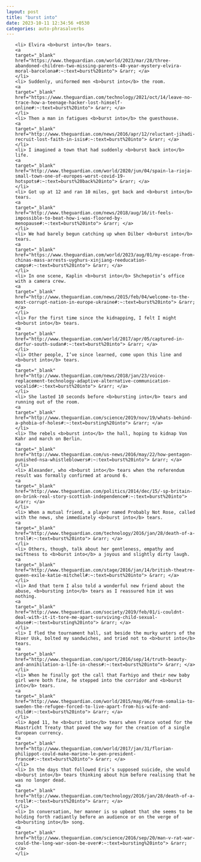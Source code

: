 ```yaml
---
layout: post
title: "burst into"
date: 2023-10-11 12:34:56 +0530
categories: auto-phrasalverbs
---
```

<ol>

    <li> Elvira <b>burst into</b> tears.
    <a 
    target="_blank" 
    href="https://www.theguardian.com/world/2023/mar/28/three-abandoned-children-two-missing-parents-40-year-mystery-elvira-moral-barcelona#:~:text=burst%20into"> &rarr; </a>
    </li>
    <li> Suddenly, uniformed men <b>burst into</b> the room.
    <a 
    target="_blank" 
    href="https://www.theguardian.com/technology/2021/oct/14/leave-no-trace-how-a-teenage-hacker-lost-himself-online#:~:text=burst%20into"> &rarr; </a>
    </li>
    <li> Then a man in fatigues <b>burst into</b> the guesthouse.
    <a 
    target="_blank" 
    href="http://www.theguardian.com/news/2016/apr/12/reluctant-jihadi-recruit-lost-faith-in-isis#:~:text=burst%20into"> &rarr; </a>
    </li>
    <li> I imagined a town that had suddenly <b>burst back into</b> life.
    <a 
    target="_blank" 
    href="http://www.theguardian.com/world/2020/jun/04/spain-la-rioja-small-town-one-of-europes-worst-covid-19-hotspots#:~:text=burst%20back%20into"> &rarr; </a>
    </li>
    <li> Got up at 12 and ran 10 miles, got back and <b>burst into</b> tears.
    <a 
    target="_blank" 
    href="http://www.theguardian.com/news/2018/aug/16/it-feels-impossible-to-beat-how-i-was-floored-by-menopause#:~:text=burst%20into"> &rarr; </a>
    </li>
    <li> We had barely begun catching up when Dilber <b>burst into</b> tears.
    <a 
    target="_blank" 
    href="https://www.theguardian.com/world/2023/aug/01/my-escape-from-chinas-mass-arrests-uyghurs-xinjiang-reeducation-camps#:~:text=burst%20into"> &rarr; </a>
    </li>
    <li> In one scene, Kaplin <b>burst into</b> Shchepotin’s office with a camera crew.
    <a 
    target="_blank" 
    href="http://www.theguardian.com/news/2015/feb/04/welcome-to-the-most-corrupt-nation-in-europe-ukraine#:~:text=burst%20into"> &rarr; </a>
    </li>
    <li> For the first time since the kidnapping, I felt I might <b>burst into</b> tears.
    <a 
    target="_blank" 
    href="http://www.theguardian.com/world/2017/apr/05/captured-in-darfur-south-sudan#:~:text=burst%20into"> &rarr; </a>
    </li>
    <li> Other people, I’ve since learned, come upon this line and <b>burst into</b> tears.
    <a 
    target="_blank" 
    href="http://www.theguardian.com/news/2018/jan/23/voice-replacement-technology-adaptive-alternative-communication-vocalid#:~:text=burst%20into"> &rarr; </a>
    </li>
    <li> She lasted 10 seconds before <b>bursting into</b> tears and running out of the room.
    <a 
    target="_blank" 
    href="http://www.theguardian.com/science/2019/nov/19/whats-behind-a-phobia-of-holes#:~:text=bursting%20into"> &rarr; </a>
    </li>
    <li> The rebels <b>burst into</b> the hall, hoping to kidnap Von Kahr and march on Berlin.
    <a 
    target="_blank" 
    href="http://www.theguardian.com/us-news/2016/may/22/how-pentagon-punished-nsa-whistleblowers#:~:text=burst%20into"> &rarr; </a>
    </li>
    <li> Alexander, who <b>burst into</b> tears when the referendum result was formally confirmed at around 6.
    <a 
    target="_blank" 
    href="http://www.theguardian.com/politics/2014/dec/15/-sp-britain-on-brink-real-story-scottish-independence#:~:text=burst%20into"> &rarr; </a>
    </li>
    <li> When a mutual friend, a player named Probably Not Rose, called with the news, she immediately <b>burst into</b> tears.
    <a 
    target="_blank" 
    href="http://www.theguardian.com/technology/2016/jan/28/death-of-a-troll#:~:text=burst%20into"> &rarr; </a>
    </li>
    <li> Others, though, talk about her gentleness, empathy and swiftness to <b>burst into</b> a joyous and slightly dirty laugh.
    <a 
    target="_blank" 
    href="http://www.theguardian.com/stage/2016/jan/14/british-theatre-queen-exile-katie-mitchell#:~:text=burst%20into"> &rarr; </a>
    </li>
    <li> And that term I also told a wonderful new friend about the abuse, <b>bursting into</b> tears as I reassured him it was nothing.
    <a 
    target="_blank" 
    href="http://www.theguardian.com/society/2019/feb/01/i-couldnt-deal-with-it-it-tore-me-apart-surviving-child-sexual-abuse#:~:text=bursting%20into"> &rarr; </a>
    </li>
    <li> I fled the tournament hall, sat beside the murky waters of the River Usk, bolted my sandwiches, and tried not to <b>burst into</b> tears.
    <a 
    target="_blank" 
    href="http://www.theguardian.com/sport/2016/sep/14/truth-beauty-and-annihilation-a-life-in-chess#:~:text=burst%20into"> &rarr; </a>
    </li>
    <li> When he finally got the call that Farhiyo and their new baby girl were both fine, he stepped into the corridor and <b>burst into</b> tears.
    <a 
    target="_blank" 
    href="http://www.theguardian.com/world/2015/may/06/from-somalia-to-sweden-the-refugee-forced-to-live-apart-from-his-wife-and-child#:~:text=burst%20into"> &rarr; </a>
    </li>
    <li> Aged 11, he <b>burst into</b> tears when France voted for the Maastricht Treaty that paved the way for the creation of a single European currency.
    <a 
    target="_blank" 
    href="http://www.theguardian.com/world/2017/jan/31/florian-philippot-could-make-marine-le-pen-president-france#:~:text=burst%20into"> &rarr; </a>
    </li>
    <li> In the days that followed Eris’s supposed suicide, she would <b>burst into</b> tears thinking about him before realising that he was no longer dead.
    <a 
    target="_blank" 
    href="http://www.theguardian.com/technology/2016/jan/28/death-of-a-troll#:~:text=burst%20into"> &rarr; </a>
    </li>
    <li> In conversation, her manner is so upbeat that she seems to be holding forth radiantly before an audience or on the verge of <b>bursting into</b> song.
    <a 
    target="_blank" 
    href="http://www.theguardian.com/science/2016/sep/20/man-v-rat-war-could-the-long-war-soon-be-over#:~:text=bursting%20into"> &rarr; </a>
    </li>